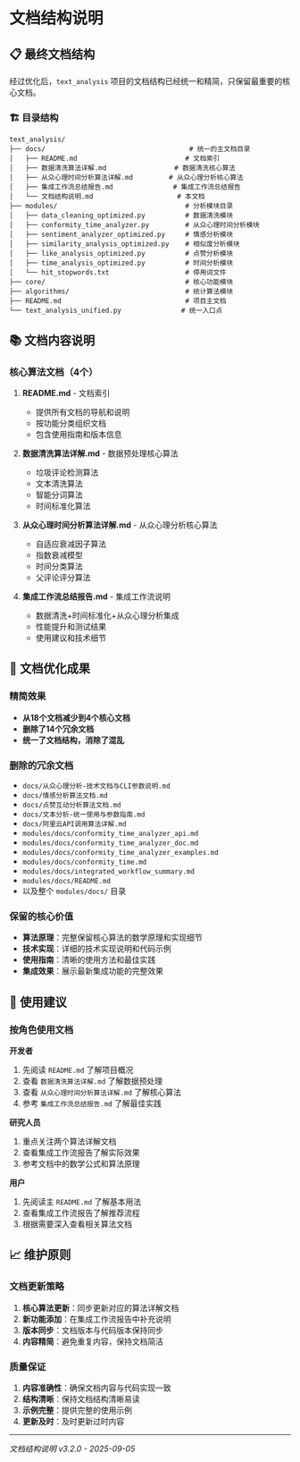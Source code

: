 # 文档结构说明

## 📋 最终文档结构

经过优化后，`text_analysis` 项目的文档结构已经统一和精简，只保留最重要的核心文档。

### 🏗️ 目录结构

```
text_analysis/
├── docs/                                    # 统一的主文档目录
│   ├── README.md                           # 文档索引
│   ├── 数据清洗算法详解.md                 # 数据清洗核心算法
│   ├── 从众心理时间分析算法详解.md         # 从众心理分析核心算法
│   ├── 集成工作流总结报告.md               # 集成工作流总结报告
│   └── 文档结构说明.md                     # 本文档
├── modules/                                # 分析模块目录
│   ├── data_cleaning_optimized.py          # 数据清洗模块
│   ├── conformity_time_analyzer.py         # 从众心理时间分析模块
│   ├── sentiment_analyzer_optimized.py     # 情感分析模块
│   ├── similarity_analysis_optimized.py    # 相似度分析模块
│   ├── like_analysis_optimized.py          # 点赞分析模块
│   ├── time_analysis_optimized.py          # 时间分析模块
│   └── hit_stopwords.txt                   # 停用词文件
├── core/                                   # 核心功能模块
├── algorithms/                             # 统计算法模块
├── README.md                               # 项目主文档
└── text_analysis_unified.py               # 统一入口点
```

## 📚 文档内容说明

### 核心算法文档（4个）

1. **README.md** - 文档索引
   - 提供所有文档的导航和说明
   - 按功能分类组织文档
   - 包含使用指南和版本信息

2. **数据清洗算法详解.md** - 数据预处理核心算法
   - 垃圾评论检测算法
   - 文本清洗算法
   - 智能分词算法
   - 时间标准化算法

3. **从众心理时间分析算法详解.md** - 从众心理分析核心算法
   - 自适应衰减因子算法
   - 指数衰减模型
   - 时间分类算法
   - 父评论评分算法

4. **集成工作流总结报告.md** - 集成工作流说明
   - 数据清洗+时间标准化+从众心理分析集成
   - 性能提升和测试结果
   - 使用建议和技术细节

## 🎯 文档优化成果

### 精简效果
- **从18个文档减少到4个核心文档**
- **删除了14个冗余文档**
- **统一了文档结构，消除了混乱**

### 删除的冗余文档
- `docs/从众心理分析-技术文档与CLI参数说明.md`
- `docs/情感分析算法文档.md`
- `docs/点赞互动分析算法文档.md`
- `docs/文本分析-统一使用与参数指南.md`
- `docs/阿里云API调用算法详解.md`
- `modules/docs/conformity_time_analyzer_api.md`
- `modules/docs/conformity_time_analyzer_doc.md`
- `modules/docs/conformity_time_analyzer_examples.md`
- `modules/docs/conformity_time.md`
- `modules/docs/integrated_workflow_summary.md`
- `modules/docs/README.md`
- 以及整个 `modules/docs/` 目录

### 保留的核心价值
- **算法原理**：完整保留核心算法的数学原理和实现细节
- **技术实现**：详细的技术实现说明和代码示例
- **使用指南**：清晰的使用方法和最佳实践
- **集成效果**：展示最新集成功能的完整效果

## 🚀 使用建议

### 按角色使用文档

**开发者**
1. 先阅读 `README.md` 了解项目概况
2. 查看 `数据清洗算法详解.md` 了解数据预处理
3. 查看 `从众心理时间分析算法详解.md` 了解核心算法
4. 参考 `集成工作流总结报告.md` 了解最佳实践

**研究人员**
1. 重点关注两个算法详解文档
2. 查看集成工作流报告了解实际效果
3. 参考文档中的数学公式和算法原理

**用户**
1. 先阅读主 `README.md` 了解基本用法
2. 查看集成工作流报告了解推荐流程
3. 根据需要深入查看相关算法文档

## 📈 维护原则

### 文档更新策略
1. **核心算法更新**：同步更新对应的算法详解文档
2. **新功能添加**：在集成工作流报告中补充说明
3. **版本同步**：文档版本与代码版本保持同步
4. **内容精简**：避免重复内容，保持文档简洁

### 质量保证
1. **内容准确性**：确保文档内容与代码实现一致
2. **结构清晰**：保持文档结构清晰易读
3. **示例完整**：提供完整的使用示例
4. **更新及时**：及时更新过时内容

---

*文档结构说明 v3.2.0 - 2025-09-05*
